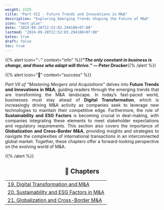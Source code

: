 ```yaml
---
weight: 2225  
title: "Part VII - Future Trends and Innovations in M&A"  
description: "Exploring Emerging Trends Shaping the Future of M&A"  
icon: "next_plan"  
date: "2024-09-28T22:52:03.294188+07:00"  
lastmod: "2024-09-28T22:52:03.294188+07:00"  
katex: true  
draft: false  
toc: true  
---
```


{{% alert icon="💡" context="info" %}}<strong>"<em>The only constant in business is change, and those who adapt will thrive.</em>" — Peter Drucker</strong>{{% /alert %}}

{{% alert icon="📘" context="success" %}}

<p style="text-align: justify;">
<em>Part VII of "Mastering Mergers and Acquisitions"</em> delves into <strong>Future Trends and Innovations in M&A</strong>, guiding readers through the emerging trends that are transforming the M&A landscape. In today’s fast-paced world, businesses must stay ahead of <strong>Digital Transformation</strong>, which is increasingly driving M&A activity as companies seek to leverage new technologies to maintain their competitive edge. Furthermore, the role of <strong>Sustainability and ESG Factors</strong> is becoming crucial in deal-making, with companies integrating these elements to meet stakeholder expectations and regulatory requirements. This section also covers the importance of <strong>Globalization and Cross-Border M&A</strong>, providing insights and strategies to navigate the complexities of international transactions in an interconnected global market. Together, these chapters offer a forward-looking perspective on the evolving world of M&A.
</p>

{{% /alert %}}

<center>

## **🧠 Chapters**

</center>

<div class="container mt-4">
    <div class="row">
        <div class="col-md-12">
            <table class="table table-hover">
                <tbody>
                    <tr>
                        <td><a href="/docs/part-vii/chapter-19/" class="text-decoration-none">19. Digital Transformation and M&A</a></td>
                    </tr>
                    <tr>
                        <td><a href="/docs/part-vii/chapter-20/" class="text-decoration-none">20. Sustainability and ESG Factors in M&A</a></td>
                    </tr>
                    <tr>
                        <td><a href="/docs/part-vii/chapter-21/" class="text-decoration-none">21. Globalization and Cross-Border M&A</a></td>
                    </tr>
                </tbody>
            </table>
        </div>
    </div>
</div>
